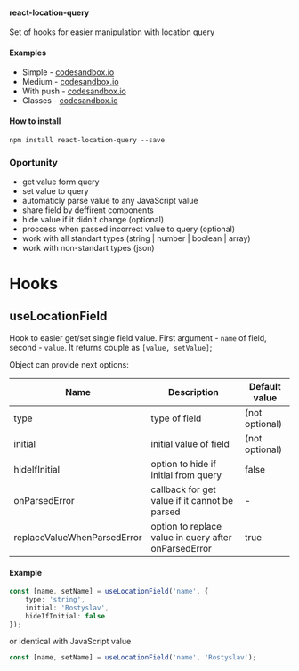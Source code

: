 #### react-location-query

Set of hooks for easier manipulation with location query

#### Examples

-   Simple - [codesandbox.io](https://codesandbox.io/s/react-location-query-low-2ohwl 'codesandbox.io')
-   Medium - [codesandbox.io](https://codesandbox.io/s/react-location-query-examples-medium-3j0je 'codesandbox.io')
-   With push - [codesandbox.io](https://codesandbox.io/s/react-location-query-examples-with-push-qgb6s 'codesandbox.io')
-   Classes - [codesandbox.io](https://codesandbox.io/s/react-location-query-examples-classes-ed6x8 'codesandbox.io')

#### How to install

`npm install react-location-query --save`

### Oportunity

-   get value form query
-   set value to query
-   automaticly parse value to any JavaScript value
-   share field by deffirent components
-   hide value if it didn't change (optional)
-   proccess when passed incorrect value to query (optional)
-   work with all standart types (string | number | boolean | array)
-   work with non-standart types (json)

# Hooks

## useLocationField

Hook to easier get/set single field value.
First argument - `name` of field, second - `value`. It returns couple as `[value, setValue]`;

Object can provide next options:

| Name                        | Description                                          | Default value  |
| --------------------------- | ---------------------------------------------------- | -------------- |
| type                        | type of field                                        | (not optional) |
| initial                     | initial value of field                               | (not optional) |
| hideIfInitial               | option to hide if initial from query                 | false          |
| onParsedError               | callback for get value if it cannot be parsed        | -              |
| replaceValueWhenParsedError | option to replace value in query after onParsedError | true           |

#### Example

```ts
const [name, setName] = useLocationField('name', {
	type: 'string',
	initial: 'Rostyslav',
	hideIfInitial: false
});
```

or identical with JavaScript value

```ts
const [name, setName] = useLocationField('name', 'Rostyslav');
```

